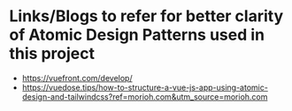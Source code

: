 # Links/Blogs to refer for better clarity of Atomic Design Patterns used in this project
- https://vuefront.com/develop/
- https://vuedose.tips/how-to-structure-a-vue-js-app-using-atomic-design-and-tailwindcss?ref=morioh.com&utm_source=morioh.com